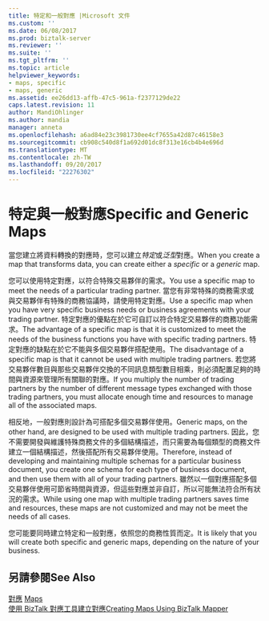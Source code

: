 ```yaml
---
title: 特定和一般對應 |Microsoft 文件
ms.custom: ''
ms.date: 06/08/2017
ms.prod: biztalk-server
ms.reviewer: ''
ms.suite: ''
ms.tgt_pltfrm: ''
ms.topic: article
helpviewer_keywords:
- maps, specific
- maps, generic
ms.assetid: ee26dd13-affb-47c5-961a-f2377129de22
caps.latest.revision: 11
author: MandiOhlinger
ms.author: mandia
manager: anneta
ms.openlocfilehash: a6ad84e23c3981730ee4cf7655a42d87c46158e3
ms.sourcegitcommit: cb908c540d8f1a692d01dc8f313e16cb4b4e696d
ms.translationtype: MT
ms.contentlocale: zh-TW
ms.lasthandoff: 09/20/2017
ms.locfileid: "22276302"
---
```

# <a name="specific-and-generic-maps"></a><span data-ttu-id="a5a46-102">特定與一般對應</span><span class="sxs-lookup"><span data-stu-id="a5a46-102">Specific and Generic Maps</span></span>
<span data-ttu-id="a5a46-103">當您建立將資料轉換的對應時，您可以建立*特定*或*泛型*對應。</span><span class="sxs-lookup"><span data-stu-id="a5a46-103">When you create a map that transforms data, you can create either a *specific* or a *generic* map.</span></span>  
  
 <span data-ttu-id="a5a46-104">您可以使用特定對應，以符合特殊交易夥伴的需求。</span><span class="sxs-lookup"><span data-stu-id="a5a46-104">You use a specific map to meet the needs of a particular trading partner.</span></span> <span data-ttu-id="a5a46-105">當您有非常特殊的商務需求或與交易夥伴有特殊的商務協議時，請使用特定對應。</span><span class="sxs-lookup"><span data-stu-id="a5a46-105">Use a specific map when you have very specific business needs or business agreements with your trading partner.</span></span> <span data-ttu-id="a5a46-106">特定對應的優點在於它可自訂以符合特定交易夥伴的商務功能需求。</span><span class="sxs-lookup"><span data-stu-id="a5a46-106">The advantage of a specific map is that it is customized to meet the needs of the business functions you have with specific trading partners.</span></span> <span data-ttu-id="a5a46-107">特定對應的缺點在於它不能與多個交易夥伴搭配使用。</span><span class="sxs-lookup"><span data-stu-id="a5a46-107">The disadvantage of a specific map is that it cannot be used with multiple trading partners.</span></span> <span data-ttu-id="a5a46-108">若您將交易夥伴數目與那些交易夥伴交換的不同訊息類型數目相乘，則必須配置足夠的時間與資源來管理所有關聯的對應。</span><span class="sxs-lookup"><span data-stu-id="a5a46-108">If you multiply the number of trading partners by the number of different message types exchanged with those trading partners, you must allocate enough time and resources to manage all of the associated maps.</span></span>  
  
 <span data-ttu-id="a5a46-109">相反地，一般對應則設計為可搭配多個交易夥伴使用。</span><span class="sxs-lookup"><span data-stu-id="a5a46-109">Generic maps, on the other hand, are designed to be used with multiple trading partners.</span></span> <span data-ttu-id="a5a46-110">因此，您不需要開發與維護特殊商務文件的多個結構描述，而只需要為每個類型的商務文件建立一個結構描述，然後搭配所有交易夥伴使用。</span><span class="sxs-lookup"><span data-stu-id="a5a46-110">Therefore, instead of developing and maintaining multiple schemas for a particular business document, you create one schema for each type of business document, and then use them with all of your trading partners.</span></span> <span data-ttu-id="a5a46-111">雖然以一個對應搭配多個交易夥伴使用可節省時間與資源，但這些對應並非自訂，所以可能無法符合所有狀況的需求。</span><span class="sxs-lookup"><span data-stu-id="a5a46-111">While using one map with multiple trading partners saves time and resources, these maps are not customized and may not be meet the needs of all cases.</span></span>  
  
 <span data-ttu-id="a5a46-112">您可能要同時建立特定和一般對應，依照您的商務性質而定。</span><span class="sxs-lookup"><span data-stu-id="a5a46-112">It is likely that you will create both specific and generic maps, depending on the nature of your business.</span></span>  
  
## <a name="see-also"></a><span data-ttu-id="a5a46-113">另請參閱</span><span class="sxs-lookup"><span data-stu-id="a5a46-113">See Also</span></span>  
 <span data-ttu-id="a5a46-114">[對應](../core/maps.md) </span><span class="sxs-lookup"><span data-stu-id="a5a46-114">[Maps](../core/maps.md) </span></span>  
 [<span data-ttu-id="a5a46-115">使用 BizTalk 對應工具建立對應</span><span class="sxs-lookup"><span data-stu-id="a5a46-115">Creating Maps Using BizTalk Mapper</span></span>](../core/creating-maps-using-biztalk-mapper.md)